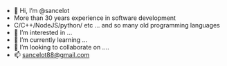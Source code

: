 - 👋 Hi, I’m @sancelot
- More than 30 years experience in software development
- C/C++/NodeJS/python/ etc ... and so many old programming languages
- 👀 I’m interested in ...
- 🌱 I’m currently learning ...
- 💞️ I’m looking to collaborate on ....
- 📫 sancelot88@gmail.com

<!---
sancelot/sancelot is a ✨ special ✨ repository because its `README.md` (this file) appears on your GitHub profile.
You can click the Preview link to take a look at your changes.
--->
